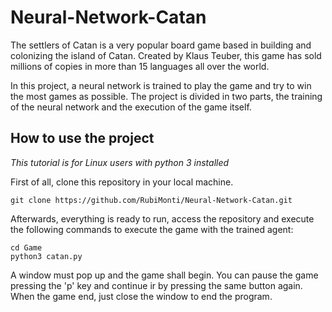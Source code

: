 # Neural-Network-Catan
The settlers of Catan is a very popular board game based in building and colonizing the island of Catan. Created by Klaus Teuber, this game has sold millions of copies in more than 15 languages all over the world.

In this project, a neural network is trained to play the game and try to win the most games as possible. The project is divided in two parts, the training of the neural network and the execution of the game itself. 

## How to use the project

*This tutorial is for Linux users with python 3 installed*

First of all, clone this repository in your local machine.

```
git clone https://github.com/RubiMonti/Neural-Network-Catan.git
```

Afterwards, everything is ready to run, access the repository and execute the following commands to execute the game with the trained agent:

```
cd Game
python3 catan.py
```

A window must pop up and the game shall begin. You can pause the game pressing the 'p' key and continue ir by pressing the same button again. When the game end, just close the window to end the program.